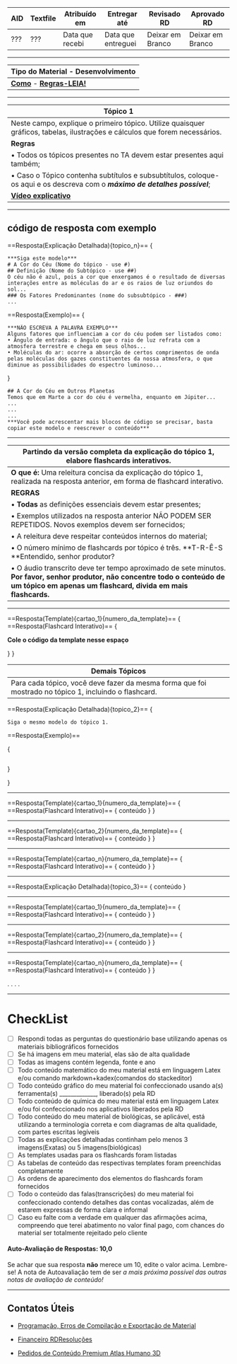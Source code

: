 | AID  | Textfile | Atribuído em    | Entregar até       | Revisado RD      | Aprovado RD      |
| ---- | -------- | --------------- | ------------------ | ---------------- | ---------------- |
| ???  | ???      | Data que recebi | Data que entreguei | Deixar em Branco | Deixar em Branco |

---

| Tipo do Material - Desenvolvimento                           |
| ------------------------------------------------------------ |
| [**Como**](https://home.rdresolucoes.com/passoapassoqb#preenchendo-o-cabe%C3%A7alho) - [**Regras-LEIA!**](https://home.rdresolucoes.com/regrasgeraisqb.html) |

---

| Tópico 1                                                     |
| ------------------------------------------------------------ |
| Neste campo, explique o primeiro tópico. Utilize quaisquer gráficos, tabelas, ilustrações e cálculos que forem necessários. |
| **Regras**                                                   |
| • Todos os tópicos presentes no TA devem estar presentes aqui também; |
| • Caso o Tópico contenha subtítulos e subsubtítulos, coloque-os aqui e os descreva com o ***máximo de detalhes possível***; |
| [**Vídeo explicativo**](https://home.rdresolucoes.com/passoapassoqb.html#respondendo-o-desenvolvimento) |

---
código de resposta com exemplo
---

==Resposta(Explicação Detalhada){topico_n}==
{

```
***Siga este modelo***
# A Cor do Céu (Nome do tópico - use #)
## Definição (Nome do Subtópico - use ##)
O céu não é azul, pois a cor que enxergamos é o resultado de diversas interações entre as moléculas do ar e os raios de luz oriundos do sol...
### Os Fatores Predominantes (nome do subsubtópico - ###)
...

```

==Resposta(Exemplo)==
{

```
***NÃO ESCREVA A PALAVRA EXEMPLO***
Alguns fatores que influenciam a cor do céu podem ser listados como:
• Ângulo de entrada: o ângulo que o raio de luz refrata com a atmosfera terrestre e chega em seus olhos...
• Moléculas do ar: ocorre a absorção de certos comprimentos de onda pelas moléculas dos gazes constituentes da nossa atmosfera, o que diminue as possibilidades do espectro luminoso...

```

}

```
## A Cor do Céu em Outros Planetas
Temos que em Marte a cor do céu é vermelha, enquanto em Júpiter...
...
...
...
***Você pode acrescentar mais blocos de código se precisar, basta copiar este modelo e reescrever o conteúdo***
```

---
| Partindo da versão completa da explicação do tópico 1, elabore flashcards interativos. |
| ------------------------------------------------------------ |
| **O que é:** Uma releitura concisa da explicação do tópico 1, realizada na resposta anterior, em forma de flashcard interativo. |
| **REGRAS**                                                   |
| • **Todas** as definições essenciais devem estar presentes;  |
| • Exemplos utilizados na resposta anterior NÃO PODEM SER REPETIDOS. Novos exemplos devem ser fornecidos; |
| • A releitura deve respeitar conteúdos internos do material; |
| • O número mínimo de flashcards por tópico é três. **T-R-Ê-S **Entendido, senhor produtor? |
| • O áudio transcrito deve ter tempo aproximado de sete minutos. **Por favor, senhor produtor, não concentre todo o conteúdo de um tópico em apenas um flashcard, divida em mais flashcards.** |

---
==Resposta(Template){cartao_1}{numero_da_template}==
{
==Resposta(Flashcard Interativo)==
{

**Cole o código da template nesse espaço**

}
}

| Demais Tópicos                                               |
| ------------------------------------------------------------ |
| Para cada tópico, você deve fazer da mesma forma que foi mostrado no tópico 1, incluindo o flashcard. |

==Resposta(Explicação Detalhada){topico_2}==
{

```
Siga o mesmo modelo do tópico 1.
```

==Resposta(Exemplo)==

{

```

```

}

}

---
==Resposta(Template){cartao_1}{numero_da_template}==
{
==Resposta(Flashcard Interativo)==
{
conteúdo
}
}

---
==Resposta(Template){cartao_2}{numero_da_template}==
{
==Resposta(Flashcard Interativo)==
{
conteúdo
}
}

---
==Resposta(Template){cartao_n}{numero_da_template}==
{
==Resposta(Flashcard Interativo)==
{
conteúdo
}
}

---
==Resposta(Explicação Detalhada){topico_3}==
{
conteúdo
}

---
==Resposta(Template){cartao_1}{numero_da_template}==
{
==Resposta(Flashcard Interativo)==
{
conteúdo
}
}

---
==Resposta(Template){cartao_2}{numero_da_template}==
{
==Resposta(Flashcard Interativo)==
{
conteúdo
}
}

---
==Resposta(Template){cartao_n}{numero_da_template}==
{
==Resposta(Flashcard Interativo)==
{
conteúdo
}
}


.
.
.
.



---
# CheckList
 - [ ] Respondi todas as perguntas do questionário base utilizando apenas os materiais bibliográficos fornecidos
 - [ ] Se há imagens em meu material, elas são de alta qualidade
 - [ ] Todas as imagens contém legenda, fonte e ano
 - [ ] Todo conteúdo matemático do meu material está em linguagem Latex e/ou comando markdown+kadex(comandos do stackeditor)
 - [ ] Todo conteúdo gráfico do meu material foi confeccionado usando a(s) ferramenta(s) _____________, liberado(s) pela RD
 - [ ] Todo conteúdo de química do meu material está em linguagem Latex e/ou foi confeccionado nos aplicativos liberados pela RD
 - [ ] Todo conteúdo do meu material de biológicas, se aplicável, está utilizando a terminologia correta e com diagramas de alta qualidade, com partes escritas legíveis
 - [ ] Todas as explicações detalhadas continham pelo menos 3 imagens(Exatas) ou 5 imagens(biológicas)
 - [ ] As templates usadas para os flashcards foram listadas
 - [ ] As tabelas de conteúdo das respectivas templates foram preenchidas completamente
 - [ ] As ordens de aparecimento dos elementos do flashcards foram fornecidos
 - [ ] Todo o conteúdo das falas(transcrições) do meu material foi confeccionado contendo detalhes das contas vocalizadas, além de estarem expressas de forma clara e informal
 - [ ] Caso eu falte com a verdade em qualquer das afirmações acima, compreendo que terei abatimento no valor final pago, com chances do material ser totalmente rejeitado pelo cliente

#### Auto-Avaliação de Respostas: 10,0
Se achar que sua resposta **não** merece um 10, edite o valor acima. Lembre-se! A nota de Autoavaliação tem de ser _a mais próxima possível das outras notas de avaliação de conteúdo!_

---
## Contatos Úteis
* [Programação, Erros de Compilação e Exportação de Material](mailto:HelpDeskTI@rdresolucoes.com)

* [Financeiro RDResoluções](mailto:financeiro@rdresolucoes.com)

* [Pedidos de Conteúdo Premium Atlas Humano 3D](mailto:imagens@rdresolucoes.com)
